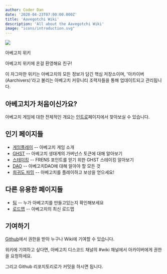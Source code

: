 ```yaml
---
author: Coder Dan
date: '2020-04-23T07:00:00.000Z'
title: 'Aavegotchi Wiki'
description: 'All about the Aavegotchi Wiki'
image: "icons/introduction.svg"
---
```


<div class="headerImageContainer">
<img class="headerImage" src="/icons/introduction.svg">
<p class="headerImageText">아베고치 위키</p>
</div>

아베고치 위키에 온걸 환영해요 친구!

이 자그마한 위키는 아베고치의 모든 정보가 담긴 핵심 저장소이며, '아카이버(Aarchivers)'라고 불리는 아베고치 커뮤니티 조력자들을 통해 업데이트되고 관리됩니다.

## 아베고치가 처음이신가요?

아베고치 게임에 대한 전체적인 개요는 [인트로](https://wiki.aavegotchi.com/introduction)페이지에서 찾아보실 수 있습니다.

## 인기 페이지들
* [게임플레이](/gameplay) -- 아베고치 게임 소개
* [GHST](/ghst) -- 아베고치 생태계의 가버넌스 토큰에 대해 알아보기
* [스테이킹](/staking) -- FRENS 포인트를 얻기 위한 GHST 스테이킹 알아보기
* [DAO](/dao) -- 아베고치DAO에 대해 알아야 할 모든 것
* [희귀도 파밍](/rarity-farming) -- 아베고치를 플레이하고 보상을 얻으세요!

## 다른 유용한 페이지들

* [팀](https://wiki.aavegotchi.com/team) -- 누가 아베고치를 만들고있는지 확인해보세요
* [로드맵](https://wiki.aavegotchi.com/roadmap) -- 아베고치의 최신 로드맵



## 기여하기

[Github](https://github.com/aavegotchi/aavegotchi-wiki)에서 권한을 받아 누구나 Wiki에 기여할 수 있습니다.

위키에 기여하고 싶다면, 아베고치 디스코드 채널의 #wiki 채널에서 아카이버에게 권한을 요청하세요.

그리고 Github 리포지토리로가 커밋을 하시면 됩니다. 